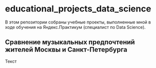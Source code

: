# educational_projects_data_science
В этом репозитории собраны учебные проекты, выполненные мной в ходе обучения на Яндекс.Практикум (специалист по Data Science). 

## Сравнение музыкальных предпочтений жителей Москвы и Санкт-Петербурга
  Текст
